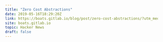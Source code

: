 ```yaml
---
title: "Zero Cost Abstractions"
date: 2019-05-16T18:29:20Z
link: https://boats.gitlab.io/blog/post/zero-cost-abstractions/?utm_medium=RSS&utm_source=hune
site: boats.gitlab.io
topic: Hacker News
draft: false
---
```

